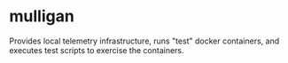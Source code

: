 # mulligan
Provides local telemetry infrastructure, runs "test" docker containers, and executes test scripts to exercise the containers.
